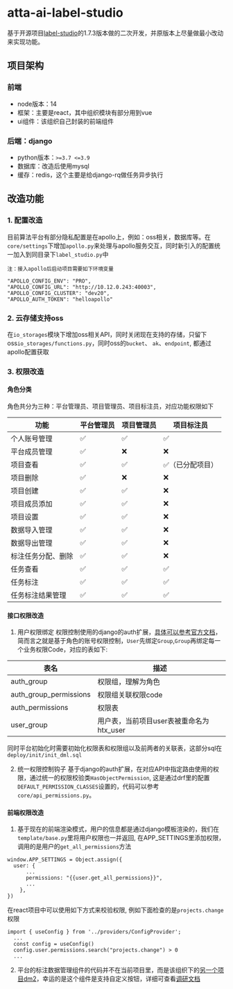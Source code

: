 # atta-ai-label-studio
基于开源项目[label-studio](https://github.com/heartexlabs/label-studio/tree/1.7.3)的1.7.3版本做的二次开发，并原版本上尽量做最小改动来实现功能。

## 项目架构
### 前端
- node版本：14
- 框架：主要是react，其中组织模块有部分用到vue
- ui组件：该组织自己封装的前端组件
### 后端：django
- python版本：`>=3.7 <=3.9`
- 数据库：改造后使用mysql
- 缓存：redis，这个主要是给django-rq做任务异步执行

## 改造功能
### 1. 配置改造
目前算法平台有部分隐私配置是在apollo上，例如：oss相关，数据库等。在`core/settings`下增加`apollo.py`来处理与apollo服务交互，同时新引入的配置统一加入到同目录下`label_studio.py`中
```
注：接入apollo后启动项目需要如下环境变量

"APOLLO_CONFIG_ENV": "PRO",
"APOLLO_CONFIG_URL": "http://10.12.0.243:40003",
"APOLLO_CONFIG_CLUSTER": "dev20",
"APOLLO_AUTH_TOKEN": "helloapollo"
```

### 2. 云存储支持oss
在`io_storages`模块下增加oss相关API，同时关闭现在支持的存储，只留下oss`io_storages/functions.py`，同时oss的`bucket`、 `ak`、`endpoint`, 都通过apollo配置获取

### 3. 权限改造

#### 角色分类
角色共分为三种：平台管理员、项目管理员、项目标注员，对应功能权限如下

| **功能**           | **平台管理员** | **项目管理员** | 项目标注员      |
| ------------------ | -------------- | -------------- | --------------- |
| 个人账号管理       | ✅              | ✅              | ✅               |
| 平台成员管理       | ✅              | ❌              | ❌               |
| 项目查看           | ✅              | ✅              | ✅（已分配项目） |
| 项目删除           | ✅              | ❌              | ❌               |
| 项目创建           | ✅              | ✅              | ❌               |
| 项目成员添加       | ✅              | ✅              | ❌               |
| 项目设置           | ✅              | ✅              | ❌               |
| 数据导入管理       | ✅              | ✅              | ❌               |
| 数据导出管理       | ✅              | ✅              | ❌               |
| 标注任务分配、删除 | ✅              | ✅              | ❌               |
| 任务查看           | ✅              | ✅              | ✅               |
| 任务标注           | ✅              | ✅              | ✅               |
| 任务标注结果管理   | ✅              | ✅              | ✅               |

#### 
#### 接口权限改造
1. 用户权限绑定
权限控制使用的django的auth扩展，[具体可以参考官方文档](https://docs.djangoproject.com/zh-hans/2.1/_modules/django/contrib/auth/)，简而言之就是基于角色的账号权限控制，`User`先绑定`Group`,`Group`再绑定每一个业务权限Code，对应的表如下:

| **表名**           | **描述** |
| ------------------ | -------------- | 
| auth_group       | 权限组，理解为角色            | 
| auth_group_permissions       | 权限组关联权限code            | 
| auth_permissions       | 权限表            | 
| user_group       | 用户表，当前项目user表被重命名为htx_user            |

同时平台初始化时需要初始化权限表和权限组以及前两者的关联表，这部分sql在`deploy/init/init_dml.sql`

2. 统一权限控制钩子
基于django的auth扩展，在对应API中指定路由使用的权限，通过统一的权限校验类`HasObjectPermission`, 这是通过drf里的配置`DEFAULT_PERMISSION_CLASSES`设置的，代码可以参考`core/api_permissions.py`。

#### 前端权限改造
1. 基于现在的前端渲染模式，用户的信息都是通过django模板渲染的，我们在`template/base.py`里将用户权限也一并返回, 在APP_SETTINGS里添加权限，调用的是用户的`get_all_permissions`方法
```
window.APP_SETTINGS = Object.assign({
  user: {
      ...
      permissions: "{{user.get_all_permissions}}",
      ...
    },
})
```
在react项目中可以使用如下方式来校验权限, 例如下面检查的是`projects.change`权限
```
import { useConfig } from '../providers/ConfigProvider';
  ...
  const config = useConfig()
  config.user.permissions.search("projects.change") > 0
  ...
```

2. 平台的标注数据管理组件的代码并不在当前项目里，而是该组织下的[另一个项目dm2](https://github.com/heartexlabs/dm2)，幸运的是这个组件是支持自定义按钮，详细可查看[调研文档](https://alidocs.dingtalk.com/i/nodes/Gl6Pm2Db8D3xp52rC6DgGbw1JxLq0Ee4?utm_scene=person_space)

